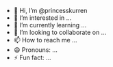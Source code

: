 - 👋 Hi, I’m @princesskurren
- 👀 I’m interested in ...
- 🌱 I’m currently learning ...
- 💞️ I’m looking to collaborate on ...
- 📫 How to reach me ...
- 😄 Pronouns: ...
- ⚡ Fun fact: ...

<!---
princesskurren/princesskurren is a ✨ special ✨ repository because its `README.md` (this file) appears on your GitHub profile.
You can click the Preview link to take a look at your changes.
--->
